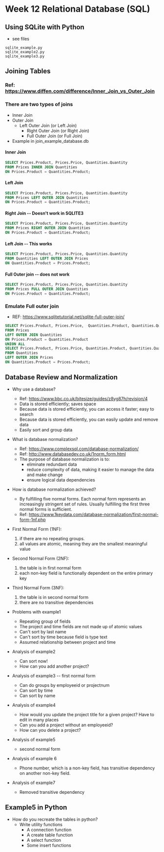 # Week 12 Relational Database (SQL) 


## Using SQLite with Python
- see files 
```
sqlite_example.py
sqlite_example2.py
sqlite_example3.py
```


## Joining Tables
### Ref: https://www.diffen.com/difference/Inner_Join_vs_Outer_Join
### There are two types of joins
- Inner Join
- Outer Join
  - Left Outer Join (or Left Join)
    - Right Outer Join (or Right Join)
    - Full Outer Join (or Full Join) 
- Example in join_example_database.db

#### Inner Join

```sql
SELECT Prices.Product, Prices.Price, Quantities.Quantity
FROM Prices INNER JOIN Quantities
ON Prices.Product = Quantities.Product;

```

#### Left Join

```sql
SELECT Prices.Product, Prices.Price, Quantities.Quantity
FROM Prices LEFT OUTER JOIN Quantities
ON Prices.Product = Quantities.Product;
```

#### Right Join -- Doesn't work in SQLITE3

```sql
SELECT Prices.Product, Prices.Price, Quantities.Quantity
FROM Prices RIGHT OUTER JOIN Quantities
ON Prices.Product = Quantities.Product;
```

#### Left Join -- This works

```sql
SELECT Prices.Product, Prices.Price, Quantities.Quantity
FROM Quantities LEFT OUTER JOIN Prices
ON Quantities.Product = Prices.Product;
```

#### Full Outer join -- does not work

```sql
SELECT Prices.Product, Prices.Price, Quantities.Quantity
FROM Prices FULL OUTER JOIN Quantities
ON Prices.Product = Quantities.Product;
```

### Emulate Full outer join
- REF: https://www.sqlitetutorial.net/sqlite-full-outer-join/

```sql
SELECT Prices.Product, Prices.Price,  Quantities.Product, Quantities.Quantity
FROM Prices 
LEFT OUTER JOIN Quantities
ON Prices.Product = Quantities.Product
UNION ALL
SELECT Prices.Product, Prices.Price, Quantities.Product, Quantities.Quantity
FROM Quantities 
LEFT OUTER JOIN Prices
ON Quantities.Product = Prices.Product;
```



## Database Review and Normalization

- Why use a database?
  - Ref: https://www.bbc.co.uk/bitesize/guides/z8yg87h/revision/4
  - Data is stored efficiently; saves space
  - Because data is stored efficiently, you can access it faster; easy to search
  - Because data is stored efficiently, you can easily update and remove data
  - Easily sort and group data
- What is database normalization?
  - Ref: https://www.complexsql.com/database-normalization/
  - Ref: http://www.databasedev.co.uk/1norm_form.html
  - The purpose of database normalization is to:
    - eliminate redundant data
    - reduce complexity of data, making it easier to manage the data and make change
    - ensure logical data dependencies
- How is database normalization achieved?
  - By fulfilling five normal forms. Each normal form represents an increasingly stringent set of rules. Usually fulfilling the first three normal forms is sufficient.
  - Ref: https://www.1keydata.com/database-normalization/first-normal-form-1nf.php
- First Normal Form  (1NF): 
  1. if there are no repeating groups.
  2. all values are atomic, meaning they are the smallest meaningful value
- Second Normal Form  (2NF): 
  1. the table is in first normal form
  2. each non-key field is functionally dependent on the entire primary key
- Third Normal Form (3NF):
  1. the table is in second normal form
  2. there are no transitive dependencies

- Problems with example1
  - Repeating group of fields
  - The project and time fields are not made up of atomic values
  - Can't sort by last name
  - Can't sort by time because field is type text
  - Assumed relationship between project and time

- Analysis of example2
  - Can sort now!
  - How can you add another project?


- Analysis of example3 -- first normal form
  - Can do groups by employeeid or projectnum
  - Can sort by time
  - Can sort by name

- Analysis of example4
  - How would you update the project title for a given project? Have to edit in many places
  - Can you add a project without an employeeid?
  - How can you delete a project?

- Analysis of example5
  - second normal form

- Analysis of example 6
  - Phone number, which is a non-key field, has transitive dependency on another non-key field. 

- Analysis of example7
  - Removed transitive dependency 


## Example5 in Python
- How do you recreate the tables in python?
  - Write utility functions
    - A connection function
    - A create table function
    - A select function
    - Some insert functions